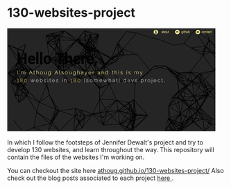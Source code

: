 # 130-websites-project

![screenshot of project website](img/project-1.gif)

In which I follow the footsteps of Jennifer Dewalt's project and try to develop 130 websites, and learn throughout the way. This repository will contain the files of the websites I'm working on.

You can checkout the site here <a href="https://bit.ly/3wLj2gP">athoug.github.io/130-websites-project/</a>
Also check out the blog posts associated to each project <a href="http://athoug.com/tagged/coding">here
</a>.
